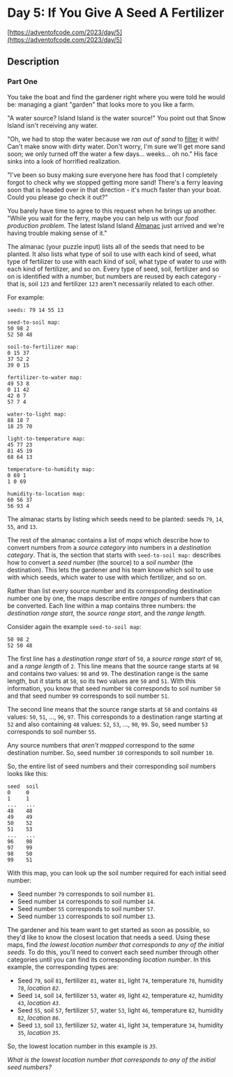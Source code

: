 # Day 5: If You Give A Seed A Fertilizer

[https://adventofcode.com/2023/day/5](https://adventofcode.com/2023/day/5)

## Description

### Part One

You take the boat and find the gardener right where you were told he would be: managing a giant
"garden" that looks more to you like a farm.

"A water source? Island Island _is_ the water source!" You point out that Snow Island isn't
receiving any water.

"Oh, we had to stop the water because we _ran out of sand_ to
[filter](https://en.wikipedia.org/wiki/Sand_filter) it with! Can't make snow with dirty water. Don't
worry, I'm sure we'll get more sand soon; we only turned off the water a few days... weeks... oh
no." His face sinks into a look of horrified realization.

"I've been so busy making sure everyone here has food that I completely forgot to check why we
stopped getting more sand! There's a ferry leaving soon that is headed over in that direction - it's
much faster than your boat. Could you please go check it out?"

You barely have time to agree to this request when he brings up another. "While you wait for the
ferry, maybe you can help us with our _food production problem_. The latest Island Island
[Almanac](https://en.wikipedia.org/wiki/Almanac) just arrived and we're having trouble making sense
of it."

The almanac (your puzzle input) lists all of the seeds that need to be planted. It also lists what
type of soil to use with each kind of seed, what type of fertilizer to use with each kind of soil,
what type of water to use with each kind of fertilizer, and so on. Every type of seed, soil,
fertilizer and so on is identified with a number, but numbers are reused by each category - that is,
soil `123` and fertilizer `123` aren't necessarily related to each other.

For example:

    seeds: 79 14 55 13
    
    seed-to-soil map:
    50 98 2
    52 50 48
    
    soil-to-fertilizer map:
    0 15 37
    37 52 2
    39 0 15
    
    fertilizer-to-water map:
    49 53 8
    0 11 42
    42 0 7
    57 7 4
    
    water-to-light map:
    88 18 7
    18 25 70
    
    light-to-temperature map:
    45 77 23
    81 45 19
    68 64 13
    
    temperature-to-humidity map:
    0 69 1
    1 0 69
    
    humidity-to-location map:
    60 56 37
    56 93 4
    

The almanac starts by listing which seeds need to be planted: seeds `79`, `14`, `55`, and `13`.

The rest of the almanac contains a list of _maps_ which describe how to convert numbers from a
_source category_ into numbers in a _destination category_. That is, the section that starts with
`seed-to-soil map:` describes how to convert a _seed number_ (the source) to a _soil number_ (the
destination). This lets the gardener and his team know which soil to use with which seeds, which
water to use with which fertilizer, and so on.

Rather than list every source number and its corresponding destination number one by one, the maps
describe entire _ranges_ of numbers that can be converted. Each line within a map contains <span
title="Don't blame me for the weird order. Blame LXC container.conf UID mappings.">three
numbers</span>: the _destination range start_, the _source range start_, and the _range length_.

Consider again the example `seed-to-soil map`:

    50 98 2
    52 50 48
    

The first line has a _destination range start_ of `50`, a _source range start_ of `98`, and a _range
length_ of `2`. This line means that the source range starts at `98` and contains two values: `98`
and `99`. The destination range is the same length, but it starts at `50`, so its two values are
`50` and `51`. With this information, you know that seed number `98` corresponds to soil number `50`
and that seed number `99` corresponds to soil number `51`.

The second line means that the source range starts at `50` and contains `48` values: `50`, `51`,
..., `96`, `97`. This corresponds to a destination range starting at `52` and also containing `48`
values: `52`, `53`, ..., `98`, `99`. So, seed number `53` corresponds to soil number `55`.

Any source numbers that _aren't mapped_ correspond to the _same_ destination number. So, seed number
`10` corresponds to soil number `10`.

So, the entire list of seed numbers and their corresponding soil numbers looks like this:

    seed  soil
    0     0
    1     1
    ...   ...
    48    48
    49    49
    50    52
    51    53
    ...   ...
    96    98
    97    99
    98    50
    99    51
    

With this map, you can look up the soil number required for each initial seed number:

*   Seed number `79` corresponds to soil number `81`.
*   Seed number `14` corresponds to soil number `14`.
*   Seed number `55` corresponds to soil number `57`.
*   Seed number `13` corresponds to soil number `13`.

The gardener and his team want to get started as soon as possible, so they'd like to know the
closest location that needs a seed. Using these maps, find _the lowest location number that
corresponds to any of the initial seeds_. To do this, you'll need to convert each seed number
through other categories until you can find its corresponding _location number_. In this example,
the corresponding types are:

*   Seed `79`, soil `81`, fertilizer `81`, water `81`, light `74`, temperature `78`, humidity `78`, _location `82`_.
*   Seed `14`, soil `14`, fertilizer `53`, water `49`, light `42`, temperature `42`, humidity `43`, _location `43`_.
*   Seed `55`, soil `57`, fertilizer `57`, water `53`, light `46`, temperature `82`, humidity `82`, _location `86`_.
*   Seed `13`, soil `13`, fertilizer `52`, water `41`, light `34`, temperature `34`, humidity `35`, _location `35`_.

So, the lowest location number in this example is _`35`_.

_What is the lowest location number that corresponds to any of the initial seed numbers?_
